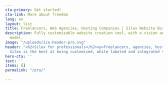 ```yaml
---
cta-primary: Get started!
cta-link: More about freedom
lang: en
layout: list
title: Freelancers, Web Agencies, Hosting Companies | Silex Website Builder
description: Fully customizable website creation tool, with a vision and a great business
  model.
image: "/uploads/ico-header-pro.svg"
header: "<h2>Silex for professionals</h2><p>Freelancers, agencies, hosting companies,
  Silex is the best at being customised, white labeled and integrated to your infrastructure</p>"
hero-cta: ''
text: ''
items: []
permalink: "/pro/"

---
```

